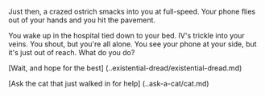 Just then, a crazed ostrich smacks into you at full-speed.  Your phone flies out of your hands and you hit the pavement.  

You wake up in the hospital tied down to your bed. IV's trickle into your veins. You shout, but you're all alone.  You see your phone at your side, but it's just out of reach.  What do you do?

[Wait, and hope for the best] (..existential-dread/existential-dread.md)

[Ask the cat that just walked in for help] (..ask-a-cat/cat.md)

